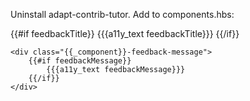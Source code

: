 Uninstall adapt-contrib-tutor. Add to components.hbs:

<div class="{{_component}}-feedback component-feedback">
    <div class="{{_component}}-feedback-title">
        {{#if feedbackTitle}}
            {{{a11y_text feedbackTitle}}}
        {{/if}}
    </div>

    <div class="{{_component}}-feedback-message">
        {{#if feedbackMessage}}
            {{{a11y_text feedbackMessage}}}
        {{/if}}
    </div>
</div>

